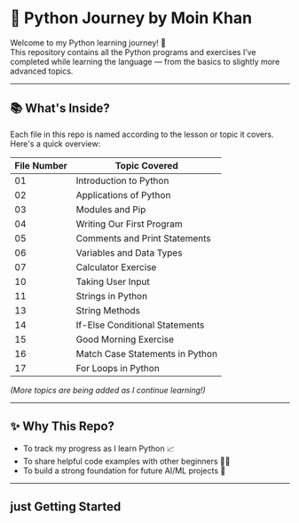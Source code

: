 # 🐍 Python Journey by Moin Khan

Welcome to my Python learning journey! 🚀  
This repository contains all the Python programs and exercises I’ve completed while learning the language — from the basics to slightly more advanced topics.

---

## 📚 What's Inside?

Each file in this repo is named according to the lesson or topic it covers. Here's a quick overview:

| File Number | Topic Covered |
|-------------|----------------|
| 01 | Introduction to Python |
| 02 | Applications of Python |
| 03 | Modules and Pip |
| 04 | Writing Our First Program |
| 05 | Comments and Print Statements |
| 06 | Variables and Data Types |
| 07 | Calculator Exercise |
| 10 | Taking User Input |
| 11 | Strings in Python |
| 13 | String Methods |
| 14 | If-Else Conditional Statements |
| 15 | Good Morning Exercise |
| 16 | Match Case Statements in Python |
| 17 | For Loops in Python |

*(More topics are being added as I continue learning!)*

---

## ✨ Why This Repo?

- To track my progress as I learn Python 📈  
- To share helpful code examples with other beginners 🧑‍💻  
- To build a strong foundation for future AI/ML projects 🤖

---

## just Getting Started
